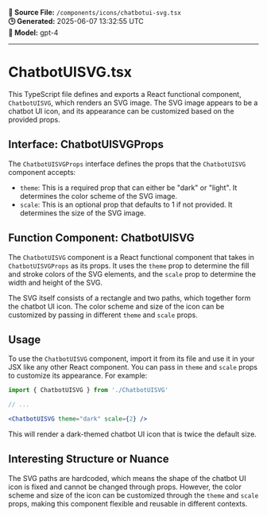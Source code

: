**📄 Source File:** `/components/icons/chatbotui-svg.tsx`  
**🕒 Generated:** 2025-06-07 13:32:55 UTC  
**🤖 Model:** gpt-4

---

# ChatbotUISVG.tsx

This TypeScript file defines and exports a React functional component, `ChatbotUISVG`, which renders an SVG image. The SVG image appears to be a chatbot UI icon, and its appearance can be customized based on the provided props.

## Interface: ChatbotUISVGProps

The `ChatbotUISVGProps` interface defines the props that the `ChatbotUISVG` component accepts:

- `theme`: This is a required prop that can either be "dark" or "light". It determines the color scheme of the SVG image.
- `scale`: This is an optional prop that defaults to 1 if not provided. It determines the size of the SVG image.

## Function Component: ChatbotUISVG

The `ChatbotUISVG` component is a React functional component that takes in `ChatbotUISVGProps` as its props. It uses the `theme` prop to determine the fill and stroke colors of the SVG elements, and the `scale` prop to determine the width and height of the SVG.

The SVG itself consists of a rectangle and two paths, which together form the chatbot UI icon. The color scheme and size of the icon can be customized by passing in different `theme` and `scale` props.

## Usage

To use the `ChatbotUISVG` component, import it from its file and use it in your JSX like any other React component. You can pass in `theme` and `scale` props to customize its appearance. For example:

```jsx
import { ChatbotUISVG } from './ChatbotUISVG'

// ...

<ChatbotUISVG theme="dark" scale={2} />
```

This will render a dark-themed chatbot UI icon that is twice the default size.

## Interesting Structure or Nuance

The SVG paths are hardcoded, which means the shape of the chatbot UI icon is fixed and cannot be changed through props. However, the color scheme and size of the icon can be customized through the `theme` and `scale` props, making this component flexible and reusable in different contexts.